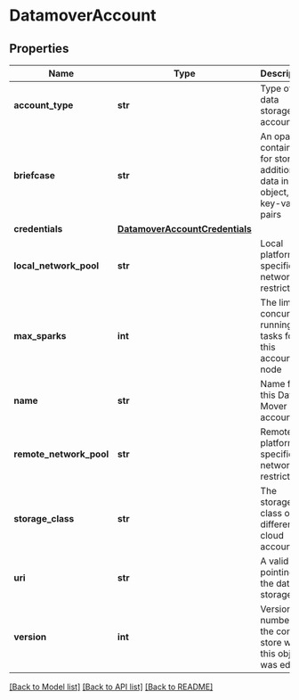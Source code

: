# DatamoverAccount

## Properties
Name | Type | Description | Notes
------------ | ------------- | ------------- | -------------
**account_type** | **str** | Type of the data storage account | [optional] 
**briefcase** | **str** | An opaque container for storing additional data in this object, e.g. key-value pairs | [optional] 
**credentials** | [**DatamoverAccountCredentials**](DatamoverAccountCredentials.md) |  | [optional] 
**local_network_pool** | **str** | Local platform-specific network restriction | [optional] 
**max_sparks** | **int** | The limit of concurrent running tasks for this account per node | [optional] 
**name** | **str** | Name for this Data Mover account | [optional] 
**remote_network_pool** | **str** | Remote platform-specific network restriction | [optional] 
**storage_class** | **str** | The storage class of different cloud accounts. | [optional] 
**uri** | **str** | A valid URI pointing to the data storage | [optional] 
**version** | **int** | Version number of the config store when this object was edited. | [optional] 

[[Back to Model list]](../README.md#documentation-for-models) [[Back to API list]](../README.md#documentation-for-api-endpoints) [[Back to README]](../README.md)


